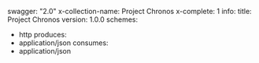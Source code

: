 swagger: "2.0"
x-collection-name: Project Chronos
x-complete: 1
info:
  title: Project Chronos
  version: 1.0.0
schemes:
- http
produces:
- application/json
consumes:
- application/json